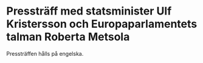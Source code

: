 # Pressträff med statsminister Ulf Kristersson och Europaparlamentets talman Roberta Metsola

Pressträffen hålls på engelska.
